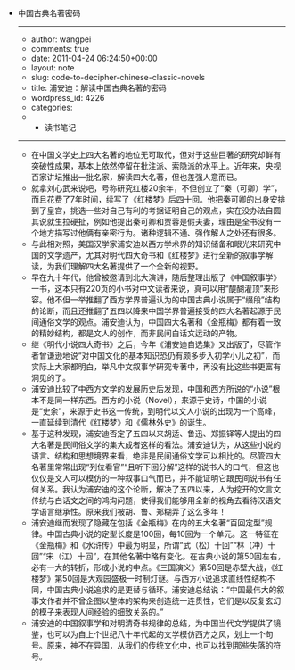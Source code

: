- 中国古典名著密码
    - ---
    - author: wangpei
    - comments: true
    - date: 2011-04-24 06:24:50+00:00
    - layout: note
    - slug: code-to-decipher-chinese-classic-novels
    - title: 浦安迪：解读中国古典名著的密码
    - wordpress_id: 4226
    - categories:
    - - 读书笔记
    - ---
    - 在中国文学史上四大名著的地位无可取代，但对于这些巨著的研究却鲜有突破性成果，基本上依然停留在批注派、索隐派的水平上。近年来，央视百家讲坛推出一批名家，解读四大名著，但也差强人意而已。
    - 就拿刘心武来说吧，号称研究红楼20余年，不但创立了“秦（可卿）学”，而且花费了7年时间，续写了《红楼梦》后四十回。他把秦可卿的出身安排到了皇宫，挑选一些对自己有利的考据证明自己的观点，实在没办法自圆其说就生拉硬扯，例如他提出秦可卿和贾蓉是假夫妻，理由是全书没有一个地方描写过他俩有亲密行为。诸种逻辑不通、强作解人之处还有很多。
    - 与此相对照，美国汉学家浦安迪以西方学术界的知识储备和眼光来研究中国的文学遗产，尤其对明代四大奇书和《红楼梦》进行全新的叙事学解读，为我们理解四大名著提供了一个全新的视野。
    - 早在九十年代，他曾被邀请到北大演讲，随后整理出版了《中国叙事学》一书，这本只有220页的小书对中文读者来说，真可以用“醍醐灌顶”来形容。他不但一举推翻了西方学界普遍认为的中国古典小说属于“缀段”结构的论断，而且还推翻了五四以降来中国学界普遍接受的四大名著起源于民间通俗文学的观点。浦安迪认为，中国四大名著和《金瓶梅》都有着一致的精妙结构，都是文人的创作，而非民间白话文运动的产物。
    - 继《明代小说四大奇书》之后，今年《浦安迪自选集》又出版了，尽管作者曾谦逊地说“对中国文化的基本知识恐仍有颇多步入初学小儿之初”，而实际上大家都明白，举凡中文叙事学研究专著中，再没有比这些书更富有洞见的了。
    - 浦安迪比较了中西方文学的发展历史后发现，中国和西方所说的“小说”根本不是同一样东西。西方的小说（Novel），来源于史诗，中国的小说是“史余”，来源于史书这一传统，到明代以文人小说的出现为一个高峰，一直延续到清代《红楼梦》和《儒林外史》的诞生。
    - 基于这种发现，浦安迪否定了五四以来胡适、鲁迅、郑振铎等人提出的四大名著是民间俗文学的集大成者这样的看法。浦安迪认为，从这些小说的语言、结构和思想境界来看，绝非是民间通俗文学可以相比的。尽管四大名著里常常出现“列位看官”“且听下回分解”这样的说书人的口气，但这也仅仅是文人可以模仿的一种叙事口气而已，并不能证明它跟民间说书有任何关系。我认为浦安迪的这个论断，解决了五四以来，人为挖开的文言文传统与白话文之间的鸿沟问题，使得我们能够用全新的视角去看待汉语文学语言继承性。原来我们被胡、鲁、郑糊弄了这么多年！
    - 浦安迪继而发现了隐藏在包括《金瓶梅》在内的五大名著“百回定型”规律。中国古典小说的定型长度是100回，每10回为一个单元。这一特征在《金瓶梅》和《水浒传》中最为明显，所谓“武（松）十回”“林（冲）十回”“宋（江）十回”，在其他名著中略有变化。在古典小说的第50回左右，必有一大的转折，形成小说的中点。《三国演义》第50回是赤壁大战，《红楼梦》第50回是大观园盛极一时制灯谜。与西方小说追求直线性结构不同，中国古典小说追求的是更替与循环。浦安迪总结说：“中国最伟大的叙事文作者并不曾企图以整体的架构来创造统一连贯性，它们是以反复玄幻的模子来表现人间经验的细致关系的。”
    - 浦安迪的中国叙事学和对明清奇书规律的总结，为中国当代文学提供了镜鉴，也可以为自上个世纪八十年代起的文学模仿西方之风，划上一个句号。原来，神不在异国，从我们的传统文化中，也可以找到那些失落的符号。
